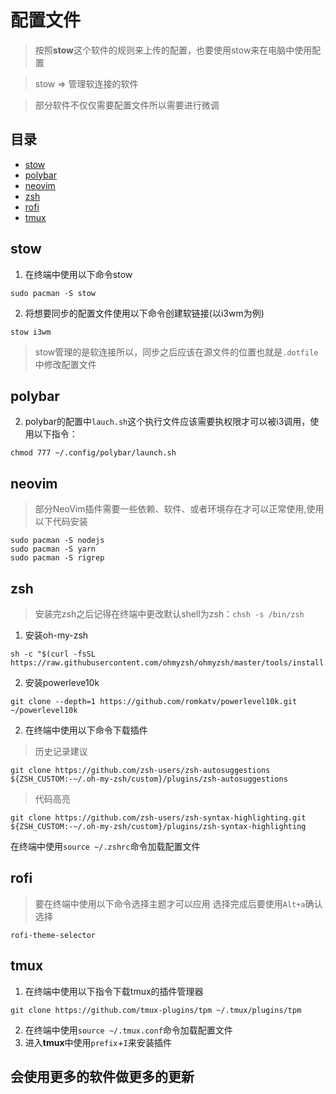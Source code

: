 # 配置文件

> 按照**stow**这个软件的规则来上传的配置，也要使用stow来在电脑中使用配置

> stow => 管理软连接的软件 

> 部分软件不仅仅需要配置文件所以需要进行微调

## 目录
* [stow](#stow)
* [polybar](#polybar)
* [neovim](#neovim)
* [zsh](#zsh)
* [rofi](#rofi)
* [tmux](#tmux)


## stow
1. 在终端中使用以下命令stow
```
sudo pacman -S stow
```
2. 将想要同步的配置文件使用以下命令创建软链接(以i3wm为例)
```
stow i3wm
```
> stow管理的是软连接所以，同步之后应该在源文件的位置也就是``.dotfile``中修改配置文件
## polybar
2. polybar的配置中``lauch.sh``这个执行文件应该需要执权限才可以被i3调用，使用以下指令：
```
chmod 777 ~/.config/polybar/launch.sh
```
## neovim
> 部分NeoVim插件需要一些依赖、软件、或者环境存在才可以正常使用,使用以下代码安装
```
sudo pacman -S nodejs
sudo pacman -S yarn
sudo pacman -S rigrep
```
## zsh
> 安装完zsh之后记得在终端中更改默认shell为zsh：`chsh -s /bin/zsh`

1. 安装oh-my-zsh

```
sh -c "$(curl -fsSL https://raw.githubusercontent.com/ohmyzsh/ohmyzsh/master/tools/install.sh)"
```

2. 安装powerleve10k

```
git clone --depth=1 https://github.com/romkatv/powerlevel10k.git ~/powerlevel10k
```
2. 在终端中使用以下命令下载插件
> 历史记录建议
```
git clone https://github.com/zsh-users/zsh-autosuggestions ${ZSH_CUSTOM:-~/.oh-my-zsh/custom}/plugins/zsh-autosuggestions
```
> 代码高亮
```
git clone https://github.com/zsh-users/zsh-syntax-highlighting.git ${ZSH_CUSTOM:-~/.oh-my-zsh/custom}/plugins/zsh-syntax-highlighting
````
在终端中使用`source ~/.zshrc`命令加载配置文件
## rofi
> 要在终端中使用以下命令选择主题才可以应用   选择完成后要使用`Alt+a`确认选择
```
rofi-theme-selector
```
## tmux
1. 在终端中使用以下指令下载tmux的插件管理器
```
git clone https://github.com/tmux-plugins/tpm ~/.tmux/plugins/tpm
```
2. 在终端中使用`source ~/.tmux.conf`命令加载配置文件
3. 进入**tmux**中使用`prefix`+`I`来安装插件


## 会使用更多的软件做更多的更新

